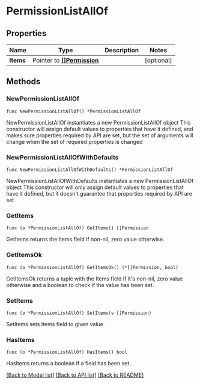# PermissionListAllOf

## Properties

Name | Type | Description | Notes
------------ | ------------- | ------------- | -------------
**Items** | Pointer to [**[]Permission**](Permission.md) |  | [optional] 

## Methods

### NewPermissionListAllOf

`func NewPermissionListAllOf() *PermissionListAllOf`

NewPermissionListAllOf instantiates a new PermissionListAllOf object
This constructor will assign default values to properties that have it defined,
and makes sure properties required by API are set, but the set of arguments
will change when the set of required properties is changed

### NewPermissionListAllOfWithDefaults

`func NewPermissionListAllOfWithDefaults() *PermissionListAllOf`

NewPermissionListAllOfWithDefaults instantiates a new PermissionListAllOf object
This constructor will only assign default values to properties that have it defined,
but it doesn't guarantee that properties required by API are set

### GetItems

`func (o *PermissionListAllOf) GetItems() []Permission`

GetItems returns the Items field if non-nil, zero value otherwise.

### GetItemsOk

`func (o *PermissionListAllOf) GetItemsOk() (*[]Permission, bool)`

GetItemsOk returns a tuple with the Items field if it's non-nil, zero value otherwise
and a boolean to check if the value has been set.

### SetItems

`func (o *PermissionListAllOf) SetItems(v []Permission)`

SetItems sets Items field to given value.

### HasItems

`func (o *PermissionListAllOf) HasItems() bool`

HasItems returns a boolean if a field has been set.


[[Back to Model list]](../README.md#documentation-for-models) [[Back to API list]](../README.md#documentation-for-api-endpoints) [[Back to README]](../README.md)


